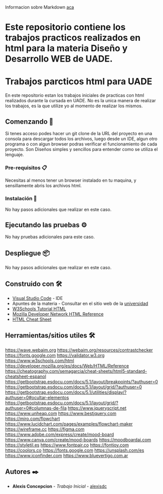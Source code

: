 Informacion sobre Markdown [aca](https://www.markdownguide.org/cheat-sheet/)

# Este repositorio contiene los trabajos practicos realizados en html para la materia Diseño y Desarrollo WEB de UADE.

# Trabajos parcticos html para UADE

En este repositorio estan los trabajos iniciales de practicas con html realizados durante la cursada en UADE. No es la unica manera de realizar los trabajos, es la que utilize yo al momento de realizar los mismos.

## Comenzando 🚀

Si tenes acceso podes hacer un git clone de la URL del proyecto en una consola para descargar todos los archivos, luego desde un IDE, algun otro programa o con algun browser podras verificar el funcionamiento de cada proyecto. Son Diseños simples y sencillos para entender como se utiliza el lenguaje. 

### Pre-requisitos 📋

Necesitas al menos tener un browser instalado en tu maquina, y sensillamente abris los archivos html.

### Instalación 🔧

No hay pasos adicionales que realizar en este caso.

## Ejecutando las pruebas ⚙️

No hay pruebas adicionales para este caso.

## Despliegue 📦

No hay pasos adicionales que realizar en este caso.

## Construido con 🛠️

* [Visual Studio Code](https://code.visualstudio.com/download) - IDE
* Apuntes de la materia - Consultar en el sitio web de la [universidad](https://www.uade.edu.ar/facultad-de-ingenieria-y-ciencias-exactas/licenciatura-en-gestion-de-tecnologia-de-la-informacion/)
* [W3Schools Tutorial HTML](https://www.w3schools.com/html/)
* [Mozilla Developer Network HTML Reference](https://developer.mozilla.org/es/docs/Web/HTML/Reference)
* [HTML Cheat Sheet](https://cheatography.com/semagarcia/cheat-sheets/html5-standard-cheatsheet-espanol/)

## Herramientas/sitios utiles 🛠️
https://wave.webaim.org
https://webaim.org/resources/contrastchecker
https://fonts.google.com
https://validator.w3.org
https://www.w3schools.com/html
https://developer.mozilla.org/es/docs/Web/HTML/Reference
https://cheatography.com/semagarcia/cheat-sheets/html5-standard-cheatsheet-espanol
https://getbootstrap.esdocu.com/docs/5.1/layout/breakpoints/?authuser=0
https://getbootstrap.esdocu.com/docs/5.1/layout/grid/?authuser=0
https://getbootstrap.esdocu.com/docs/5.1/utilities/display/?authuser=0#ocultar-elementos
https://getbootstrap.esdocu.com/docs/5.1/layout/grid/?authuser=0#columnas-de-fila
https://www.jqueryscript.net
https://www.unheap.com
https://www.bestjquery.com
https://miro.com/flowchart
https://www.lucidchart.com/pages/examples/flowchart-maker
https://wireframe.cc
https://figma.com
https://www.adobe.com/express/create/mood-board
https://www.canva.com/create/mood-boards
https://moodboardai.com
https://styletil.es
https://www.fontpair.co
https://fontjoy.com
https://coolors.co
https://fonts.google.com
https://unsplash.com/es
https://www.iconfinder.com
https://www.bluevertigo.com.ar


## Autores ✒️

* **Alexis Concepcion** - *Trabajo Inicial* - [alexisdc](https://github.com/4l3x1sdc)
